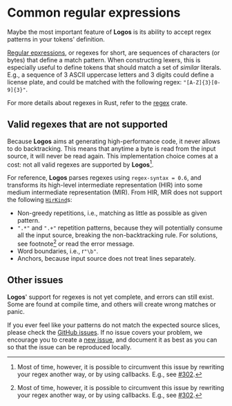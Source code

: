 # Common regular expressions

Maybe the most important feature of **Logos** is its ability to accept
regex patterns in your tokens' definition.

[Regular epxressions](https://en.wikipedia.org/wiki/Regular_expression),
or regexes for short, are sequences of characters (or bytes) that define a match
pattern. When constructing lexers, this is especially useful to define tokens
that should match a set of *similar* literals. E.g., a sequence of
3 ASCII uppercase letters and 3 digits could define a license plate,
and could be matched with the following regex: `"[A-Z]{3}[0-9]{3}"`.

For more details about regexes in Rust, refer to the
[regex](https://crates.io/crates/regex) crate.

## Valid regexes that are not supported

Because **Logos** aims at generating high-performance code, it never allows to
do backtracking. This means that anytime a byte is read from the input source,
it will never be read again. This implementation choice comes at a cost: not
all valid regexes are supported by **Logos**[^1].

For reference, **Logos** parses regexes using `regex-syntax = 0.6`, and
transforms its high-level intermediate representation (HIR) into some
medium intermediate representation (MIR). From HIR, MIR does not support
the following
[`HirKind`](https://docs.rs/regex-syntax/0.6.0/regex_syntax/hir/enum.HirKind.html)s:

+ Non-greedy repetitions, i.e., matching as little as possible as given pattern.
+ `".*"` and `".+"` repetition patterns, because they will potentially consume
  all the input source, breaking the non-backtracking rule.
  For solutions, see footnote[^1] or read the error message.
+ Word boundaries, i.e., r`"\b"`.
+ Anchors, because input source does not treat lines separately.

[^1]: Most of time, however, it is possible to circumvent this issue by
rewriting your regex another way, or by using callbacks.
E.g., see
[#302](https://github.com/maciejhirsz/logos/issues/302#issuecomment-1521342541).

## Other issues

**Logos**' support for regexes is not yet complete, and errors can still exist.
Some are found at compile time, and others will create wrong matches or panic.

If you ever feel like your patterns do not match the expected source slices,
please check the
[GitHub issues](https://github.com/maciejhirsz/logos/issues?q=is%3Aissue).
If no issue covers your problem, we encourage
you to create a
[new issue](https://github.com/maciejhirsz/logos/issues/new),
and document it as best as you can so that the issue
can be reproduced locally.
